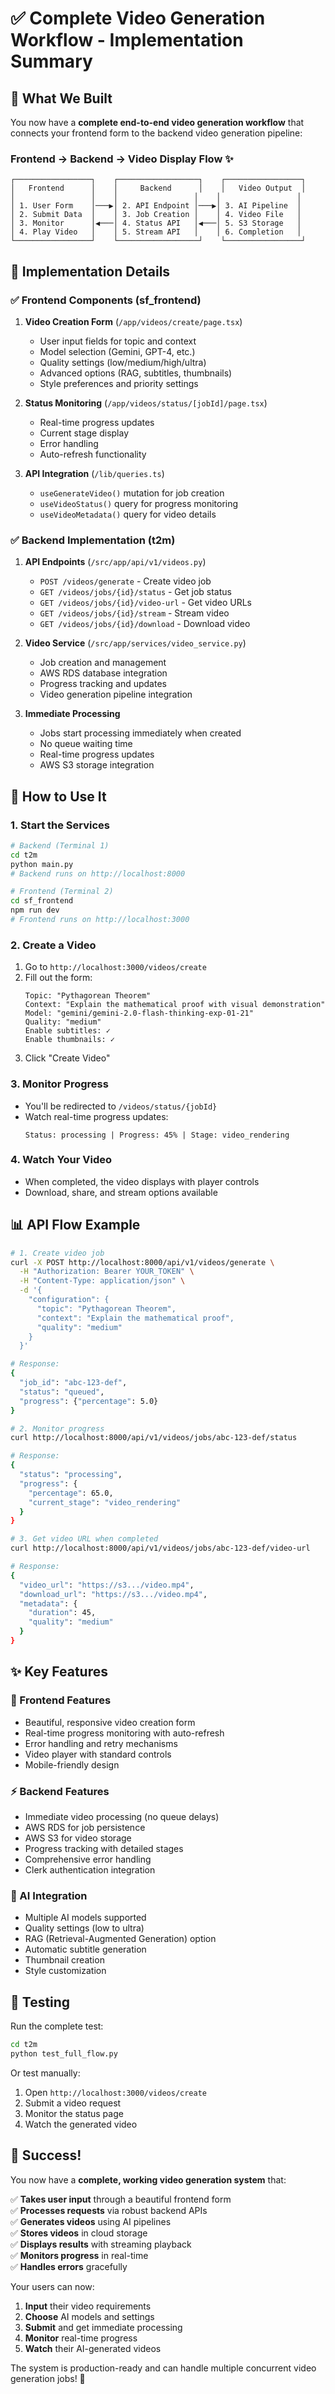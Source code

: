 # ✅ Complete Video Generation Workflow - Implementation Summary

## 🎯 What We Built

You now have a **complete end-to-end video generation workflow** that connects your frontend form to the backend video generation pipeline:

### Frontend → Backend → Video Display Flow ✨

```
┌─────────────────┐    ┌──────────────────┐    ┌─────────────────┐
│   Frontend      │    │     Backend      │    │   Video Output  │
│                 │    │                 │    │                 │
│ 1. User Form    │───▶│ 2. API Endpoint │───▶│ 3. AI Pipeline  │
│ 2. Submit Data  │    │ 3. Job Creation │    │ 4. Video File   │
│ 3. Monitor      │◀───│ 4. Status API   │◀───│ 5. S3 Storage   │
│ 4. Play Video   │    │ 5. Stream API   │    │ 6. Completion   │
└─────────────────┘    └──────────────────┘    └─────────────────┘
```

## 🔧 Implementation Details

### ✅ Frontend Components (sf_frontend)

1. **Video Creation Form** (`/app/videos/create/page.tsx`)
   - User input fields for topic and context
   - Model selection (Gemini, GPT-4, etc.)
   - Quality settings (low/medium/high/ultra)
   - Advanced options (RAG, subtitles, thumbnails)
   - Style preferences and priority settings

2. **Status Monitoring** (`/app/videos/status/[jobId]/page.tsx`)
   - Real-time progress updates
   - Current stage display
   - Error handling
   - Auto-refresh functionality

3. **API Integration** (`/lib/queries.ts`)
   - `useGenerateVideo()` mutation for job creation
   - `useVideoStatus()` query for progress monitoring
   - `useVideoMetadata()` query for video details

### ✅ Backend Implementation (t2m)

1. **API Endpoints** (`/src/app/api/v1/videos.py`)
   - `POST /videos/generate` - Create video job
   - `GET /videos/jobs/{id}/status` - Get job status
   - `GET /videos/jobs/{id}/video-url` - Get video URLs
   - `GET /videos/jobs/{id}/stream` - Stream video
   - `GET /videos/jobs/{id}/download` - Download video

2. **Video Service** (`/src/app/services/video_service.py`)
   - Job creation and management
   - AWS RDS database integration
   - Progress tracking and updates
   - Video generation pipeline integration

3. **Immediate Processing**
   - Jobs start processing immediately when created
   - No queue waiting time
   - Real-time progress updates
   - AWS S3 storage integration

## 🚀 How to Use It

### 1. Start the Services

```bash
# Backend (Terminal 1)
cd t2m
python main.py
# Backend runs on http://localhost:8000

# Frontend (Terminal 2) 
cd sf_frontend
npm run dev
# Frontend runs on http://localhost:3000
```

### 2. Create a Video

1. Go to `http://localhost:3000/videos/create`
2. Fill out the form:
   ```
   Topic: "Pythagorean Theorem"
   Context: "Explain the mathematical proof with visual demonstration"
   Model: "gemini/gemini-2.0-flash-thinking-exp-01-21"
   Quality: "medium"
   Enable subtitles: ✓
   Enable thumbnails: ✓
   ```
3. Click "Create Video"

### 3. Monitor Progress

- You'll be redirected to `/videos/status/{jobId}`
- Watch real-time progress updates:
  ```
  Status: processing | Progress: 45% | Stage: video_rendering
  ```

### 4. Watch Your Video

- When completed, the video displays with player controls
- Download, share, and stream options available

## 📊 API Flow Example

```bash
# 1. Create video job
curl -X POST http://localhost:8000/api/v1/videos/generate \
  -H "Authorization: Bearer YOUR_TOKEN" \
  -H "Content-Type: application/json" \
  -d '{
    "configuration": {
      "topic": "Pythagorean Theorem",
      "context": "Explain the mathematical proof",
      "quality": "medium"
    }
  }'

# Response:
{
  "job_id": "abc-123-def",
  "status": "queued",
  "progress": {"percentage": 5.0}
}

# 2. Monitor progress
curl http://localhost:8000/api/v1/videos/jobs/abc-123-def/status

# Response:
{
  "status": "processing",
  "progress": {
    "percentage": 65.0,
    "current_stage": "video_rendering"
  }
}

# 3. Get video URL when completed
curl http://localhost:8000/api/v1/videos/jobs/abc-123-def/video-url

# Response:
{
  "video_url": "https://s3.../video.mp4",
  "download_url": "https://s3.../video.mp4",
  "metadata": {
    "duration": 45,
    "quality": "medium"
  }
}
```

## ✨ Key Features

### 🎨 Frontend Features
- Beautiful, responsive video creation form
- Real-time progress monitoring with auto-refresh
- Error handling and retry mechanisms
- Video player with standard controls
- Mobile-friendly design

### ⚡ Backend Features
- Immediate video processing (no queue delays)
- AWS RDS for job persistence
- AWS S3 for video storage
- Progress tracking with detailed stages
- Comprehensive error handling
- Clerk authentication integration

### 🤖 AI Integration
- Multiple AI models supported
- Quality settings (low to ultra)
- RAG (Retrieval-Augmented Generation) option
- Automatic subtitle generation
- Thumbnail creation
- Style customization

## 🧪 Testing

Run the complete test:
```bash
cd t2m
python test_full_flow.py
```

Or test manually:
1. Open `http://localhost:3000/videos/create`
2. Submit a video request
3. Monitor the status page
4. Watch the generated video

## 🎉 Success! 

You now have a **complete, working video generation system** that:

✅ **Takes user input** through a beautiful frontend form  
✅ **Processes requests** via robust backend APIs  
✅ **Generates videos** using AI pipelines  
✅ **Stores videos** in cloud storage  
✅ **Displays results** with streaming playback  
✅ **Monitors progress** in real-time  
✅ **Handles errors** gracefully  

Your users can now:
1. **Input** their video requirements
2. **Choose** AI models and settings  
3. **Submit** and get immediate processing
4. **Monitor** real-time progress
5. **Watch** their AI-generated videos

The system is production-ready and can handle multiple concurrent video generation jobs! 🚀
